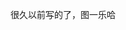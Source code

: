 很久以前写的了，图一乐哈
<!--
* @我从2015年其实就开始写小说了，起初使用的是学校写作业用的本子，所有内容也都写在这些本子上，前期基本上都是一本写一个故事
* @后来准备写一个网游穿越流的小说，结果后来发现一本书写不完，索性一直写下去了，这个系列陆陆续续写了二十几本
* @中途也写了其他系列，列如《我的世界》相关的同人小说
* @但无一例外的都没有发布在网站上，将这些小说电子化的梦想一直深深埋藏在我的内心
* @最开始其实写的是末世文，关于九星连珠的，后来原稿丢失了之后又写了两遍，无一例外的都丢了/笑
* @而且我早期写小说有个习惯，不会写大纲，说白了所有内容都是即兴创作，只有少数伏笔，一般时间跨越不会超过一本书的内容
* @目前可追溯的有50本，包括写一半烂尾的，还有从18年11月立项到现在只写了个开头的
* @确实没什么头绪，江郎才尽了属于是
* @这些小说也被同班的同学借读过，不过没反响，我也知道我写的不怎么样，无非就是图一乐嘛，开心就好
* @其中有好几本都丢失了，很可惜，不过肯定是黑历史就对了:-)
* @所有书籍电子化的时候我将保留所有内容
* @写的时候在书本旁留下的一些内容我也会以注释的方式写出
* @早年间文笔不怎么样，现在再读一堆语法错误
* @所以希望阁下在读到一些槽点满满的地方还请嘴下留情
* @欢迎打Lssues吐槽，感谢
* @2023/2/23-11:49 by HarayamaRese
-->
<!--
整排版太麻烦了，下载过来在本地慢慢看吧=_=
-->